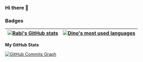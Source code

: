 ### Hi there 👋

### Badges
<!-- <p align="center">
<a href="https://github.com/oakoudad/badge42"><img src="https://badge.mediaplus.ma/colorfulwaves/del-alj" alt="del-alj's 42 stats" /></a>
</p> -->

| [![Rabi's GitHub stats](https://github-readme-stats.vercel.app/api?username=del-alj&count_private=true&show_icons=true&hide=issues&hide_border=true&theme=dracula)](https://github.com/del-alj?tab=repositories) | [![Dino's most used languages](https://github-readme-stats.vercel.app/api/top-langs/?username=del-alj&layout=compact&hide_border=true&theme=dracula)](https://github.com/del-alj?tab=repositories) |
|:-:|:-:|

 <b>My GitHub Stats</b>

<a href="http://www.github.com/del-alj"><img src="https://activity-graph.herokuapp.com/graph?username=del-alj&bg_color=1c1917&color=ffffff&line=6366f1&point=ffffff&area_color=1c1917&area=true&hide_border=true&custom_title=GitHub%20Commits%20Graph" alt="GitHub Commits Graph" /></a>
<!--
**del-alj/del-alj** is a ✨ _special_ ✨ repository because its `README.md` (this file) appears on your GitHub profile.

Here are some ideas to get you started:

- 🔭 I’m currently working on ...
- 🌱 I’m currently learning ...
- 👯 I’m looking to collaborate on ...
- 🤔 I’m looking for help with ...
- 💬 Ask me about ...
- 📫 How to reach me: ...
- 😄 Pronouns: ...
- ⚡ Fun fact: ...
-->
